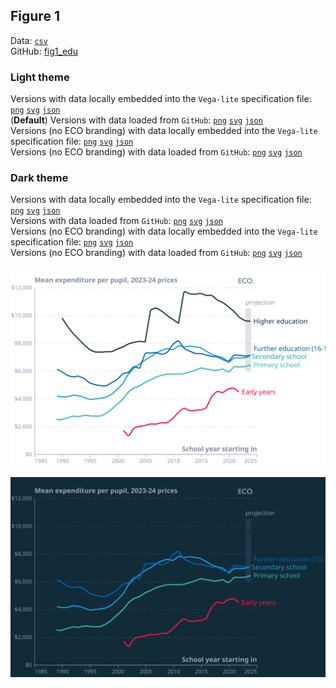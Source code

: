## Figure 1  

Data: [`csv`](data/fig1_edu.csv)  
GitHub: [fig1_edu](https://github.com/EconomicsObservatory/ECOvisualisations/tree/main/articles/how-can-education-and-skills-policy-in-england-boost-productivity)  

### Light theme  

Versions with data locally embedded into the `Vega-lite` specification file: [`png`](visualisation/fig1_edu_local.png) [`svg`](visualisation/fig1_edu_local.svg) [`json`](visualisation/fig1_edu_local.json)   
 (**Default**) Versions with data loaded from `GitHub`: [`png`](visualisation/fig1_edu.png) [`svg`](visualisation/fig1_edu.svg) [`json`](visualisation/fig1_edu.json)  
Versions (no ECO branding) with data locally embedded into the `Vega-lite` specification file: [`png`](visualisation/fig1_edu_local_no_branding.png) [`svg`](visualisation/fig1_edu_local_no_branding.svg) [`json`](visualisation/fig1_edu_local_no_branding.json)   
Versions (no ECO branding) with data loaded from `GitHub`: [`png`](visualisation/fig1_edu_no_branding.png) [`svg`](visualisation/fig1_edu_no_branding.svg) [`json`](visualisation/fig1_edu_no_branding.json)   

### Dark theme  

Versions with data locally embedded into the `Vega-lite` specification file: [`png`](visualisation/fig1_edu_local_dark.png) [`svg`](visualisation/fig1_edu_local_dark.svg) [`json`](visualisation/fig1_edu_local_dark.json)   
 Versions with data loaded from `GitHub`: [`png`](visualisation/fig1_edu_dark.png) [`svg`](visualisation/fig1_edu_dark.svg) [`json`](visualisation/fig1_edu_dark.json)  
Versions (no ECO branding) with data locally embedded into the `Vega-lite` specification file: [`png`](visualisation/fig1_edu_local_no_branding_dark.png) [`svg`](visualisation/fig1_edu_local_no_branding_dark.svg) [`json`](visualisation/fig1_edu_local_no_branding_dark.json)   
Versions (no ECO branding) with data loaded from `GitHub`: [`png`](visualisation/fig1_edu_no_branding_dark.png) [`svg`](visualisation/fig1_edu_no_branding_dark.svg) [`json`](visualisation/fig1_edu_no_branding_dark.json)   

!["fig1_edu"](visualisation/fig1_edu.svg "fig1_edu")

  

!["fig1_edu_dark"](visualisation/fig1_edu_dark.svg "fig1_edu")

